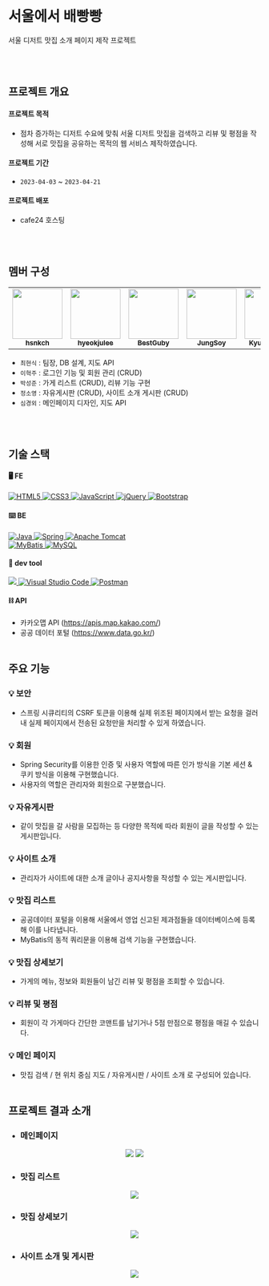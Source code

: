 # 서울에서 배빵빵
 서울 디저트 맛집 소개 페이지 제작 프로젝트


<br><br>

## 프로젝트 개요

#### 프로젝트 목적
- 점차 증가하는 디저트 수요에 맞춰 서울 디저트 맛집을 검색하고 리뷰 및 평점을 작성해 서로 맛집을 공유하는 목적의 웹 서비스 제작하였습니다.

#### 프로젝트 기간
- `2023-04-03` ~ `2023-04-21`

#### 프로젝트 배포
- cafe24 호스팅

<br><br>

## 멤버 구성
<table>
  <tbody>
    <tr>
      <td align="center"><a href="https://github.com/hsnkch"><img src="https://avatars.githubusercontent.com/u/111720919?v=4" width="100px;" alt=""/><br /><sub><b>hsnkch</b></sub></a><br /></td>
      <td align="center"><a href="https://github.com/hyeokjulee"><img src="https://avatars.githubusercontent.com/u/122426157?v=4" width="100px;" alt=""/><br /><sub><b>hyeokjulee</b></sub></a><br /></td>
      <td align="center"><a href="https://github.com/BestGuby"><img src="https://avatars.githubusercontent.com/u/122503489?v=4" width="100px;" alt=""/><br /><sub><b>BestGuby</b></sub></a><br /></td>
      <td align="center"><a href="https://github.com/JungSoy"><img src="https://avatars.githubusercontent.com/u/121956754?v=4" width="100px;" alt=""/><br /><sub><b>JungSoy</b></sub></a><br /></td>
      <td align="center"><a href="https://github.com/KyungoeSim"><img src="https://avatars.githubusercontent.com/u/122503488?v=4" width="100px;" alt=""/><br /><sub><b>KyungoeSim</b></sub></a><br /></td>
    </tr>
  </tbody>
</table>

- `최현식` : 팀장, DB 설계, 지도 API
- `이혁주` : 로그인 기능 및 회원 관리 (CRUD)
- `박성준` : 가게 리스트 (CRUD), 리뷰 기능 구현
- `정소영` : 자유게시판 (CRUD), 사이트 소개 게시판 (CRUD)
- `심경외` : 메인페이지 디자인, 지도 API

<br><br>

## 기술 스택
#### 🖥️ FE
<a href="https://www.w3.org/TR/html52/" target="_blank">
  <img src="https://img.shields.io/badge/-HTML5-E34F26?style=for-the-badge&logo=html5&logoColor=white" alt="HTML5">
</a>
<a href="https://www.w3.org/Style/CSS/" target="_blank">
  <img src="https://img.shields.io/badge/-CSS3-1572B6?style=for-the-badge&logo=css3&logoColor=white" alt="CSS3">
</a>
<a href="https://developer.mozilla.org/en-US/docs/Web/JavaScript" target="_blank">
  <img src="https://img.shields.io/badge/-JavaScript-F7DF1E?style=for-the-badge&logo=javascript&logoColor=black" alt="JavaScript">
</a>
<a href="https://jquery.com" target="_blank">
  <img src="https://img.shields.io/badge/-jQuery-0769AD?style=for-the-badge&logo=jquery&logoColor=white" alt="jQuery">
</a>
<a href="https://getbootstrap.com" target="_blank">
  <img src="https://img.shields.io/badge/-Bootstrap-7952B3?style=for-the-badge&logo=bootstrap&logoColor=white" alt="Bootstrap">
</a>

#### ⌨️ BE
<a href="https://openjdk.java.net" target="_blank">
  <img src="https://img.shields.io/badge/-Java%2011-CC0000?style=for-the-badge&logo=openjdk&logoColor=white" alt="Java">
</a>
<a href="https://spring.io/projects/spring-framework" target="_blank">
  <img src="https://img.shields.io/badge/-Spring-6DB33F?style=for-the-badge&logo=spring&logoColor=white" alt="Spring">
</a>
<a href="https://tomcat.apache.org" target="_blank">
  <img src="https://img.shields.io/badge/-Apache%20Tomcat-F8DC75?style=for-the-badge&logo=apache%20tomcat&logoColor=black" alt="Apache Tomcat">
</a>
<br>
<a href="https://mybatis.org/mybatis-3/" target="_blank">
  <img src="https://img.shields.io/badge/-MyBatis-E34F26?style=for-the-badge&logo=MyBatis&logoColor=white" alt="MyBatis">
</a>
<a href="https://www.mysql.com" target="_blank">
  <img src="https://img.shields.io/badge/-MySQL-4479A1?style=for-the-badge&logo=mysql&logoColor=white" alt="MySQL">
</a>

#### 🔨 dev tool
<a href="https://www.eclipse.org/" target="_blank">
  <img src="https://img.shields.io/badge/-Eclipse%20IDE-2C2255?style=for-the-badge&logo=eclipseide&logoColor=white">
</a>
<a href="https://code.visualstudio.com/" target="_blank">
  <img src="https://img.shields.io/badge/-Visual%20Studio%20Code-007ACC?style=for-the-badge&logo=visual-studio-code&logoColor=white" alt="Visual Studio Code">
</a>
<a href="https://www.postman.com/" target="_blank">
  <img src="https://img.shields.io/badge/-Postman-FF6C37?style=for-the-badge&logo=postman&logoColor=white" alt="Postman">
</a>

#### ⛓️ API
- 카카오맵 API (https://apis.map.kakao.com/)
- 공공 데이터 포털 (https://www.data.go.kr/)
<br><br>

## 주요 기능

### 💡 보안
- 스프링 시큐리티의 CSRF 토큰을 이용해 실제 위조된 페이지에서 받는 요청을 걸러내 실제 페이지에서 전송된 요청만을 처리할 수 있게 하였습니다.

### 💡 회원
- Spring Security를 이용한 인증 및 사용자 역할에 따른 인가 방식을 기본 세션 & 쿠키 방식을 이용해 구현했습니다.
- 사용자의 역할은 관리자와 회원으로 구분했습니다.

### 💡 자유게시판
- 같이 맛집을 갈 사람을 모집하는 등 다양한 목적에 따라 회원이 글을 작성할 수 있는 게시판입니다.

### 💡 사이트 소개
- 관리자가 사이트에 대한 소개 글이나 공지사항을 작성할 수 있는 게시판입니다.

### 💡 맛집 리스트
- 공공데이터 포털을 이용해 서울에서 영업 신고된 제과점들을 데이터베이스에 등록해 이를 나타냅니다.
- MyBatis의 동적 쿼리문을 이용해 검색 기능을 구현했습니다.

### 💡 맛집 상세보기
- 가게의 메뉴, 정보와 회원들이 남긴 리뷰 및 평점을 조회할 수 있습니다.
  
### 💡 리뷰 및 평점
- 회원이 각 가게마다 간단한 코맨트를 남기거나 5점 만점으로 평점을 매길 수 있습니다.

### 💡 메인 페이지
- 맛집 검색 / 현 위치 중심 지도 / 자유게시판 / 사이트 소개 로 구성되어 있습니다.
<br><br>

## 프로젝트 결과 소개
- ### 메인페이지
<p align="center">
  <img src="https://github.com/hsnkch/bbang/assets/111720919/43410462-8734-41e0-8dd9-48426667e95f">
  <img src="https://github.com/hsnkch/bbang/assets/111720919/78a0ddef-72c7-4255-9c98-02d18f954f39">  
</p>

- ### 맛집 리스트
<p align="center">
  <img src="https://github.com/hsnkch/bbang/assets/111720919/ef415dae-886b-4fff-ae15-74e676e838ae">
</p>

- ### 맛집 상세보기
<p align="center">
  <img src="https://github.com/hsnkch/bbang/assets/111720919/df7ce7b2-100f-43fc-b4c0-8406cdeada44">
</p>

- ### 사이트 소개 및 게시판
<p align="center">
  <img src="https://github.com/hsnkch/bbang/assets/111720919/8b5cb9a0-a961-492a-a81f-c29b784a3576">
</p>


